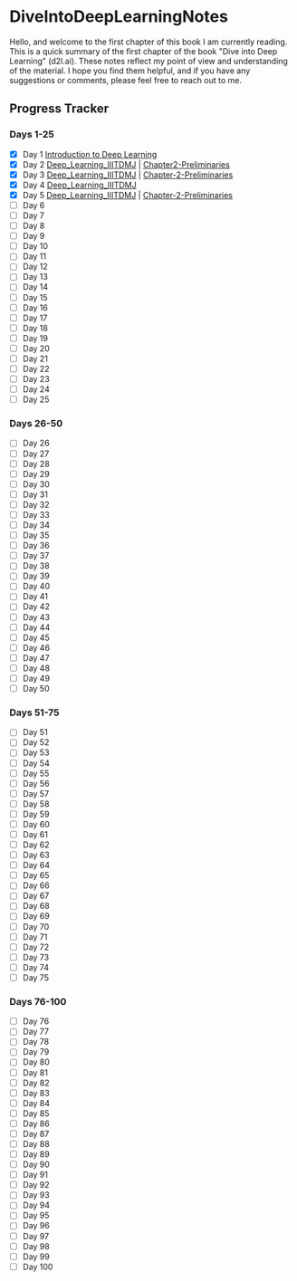 # DiveIntoDeepLearningNotes

Hello, and welcome to the first chapter of this book I am currently reading. This is a quick summary of the first chapter of the book "Dive into Deep Learning" (d2l.ai). These notes reflect my point of view and understanding of the material. I hope you find them helpful, and if you have any suggestions or comments, please feel free to reach out to me.

## Progress Tracker

### Days 1-25
- [x] Day 1 [Introduction to Deep Learning](https://github.com/sudipnext/DiveIntoDeepLearningNotes/blob/main/Chapter1-Introduction.md)
- [x] Day 2 [Deep_Learning_IIITDMJ](https://github.com/sudipnext/DiveIntoDeepLearningNotes/blob/main/Deep_Learning_IIITDMJ.md) | [Chapter2-Preliminaries](https://github.com/sudipnext/DiveIntoDeepLearningNotes/blob/main/Chapter2-Preliminaries.md)
- [x] Day 3 [Deep_Learning_IIITDMJ](https://github.com/sudipnext/DiveIntoDeepLearningNotes/blob/main/Deep_Learning_IIITDMJ.md) | [Chapter-2-Preliminaries](https://github.com/sudipnext/DiveIntoDeepLearningNotes/blob/main/Chapter2-Preliminaries.md)
- [x] Day 4 [Deep_Learning_IIITDMJ](https://github.com/sudipnext/DiveIntoDeepLearningNotes/blob/main/Deep_Learning_IIITDMJ.md)
- [x] Day 5 [Deep_Learning_IIITDMJ](https://github.com/sudipnext/DiveIntoDeepLearningNotes/blob/main/Deep_Learning_IIITDMJ.md) | [Chapter-2-Preliminaries](https://github.com/sudipnext/DiveIntoDeepLearningNotes/blob/main/Chapter2-Preliminaries.md)
- [ ] Day 6
- [ ] Day 7
- [ ] Day 8
- [ ] Day 9
- [ ] Day 10
- [ ] Day 11
- [ ] Day 12
- [ ] Day 13
- [ ] Day 14
- [ ] Day 15
- [ ] Day 16
- [ ] Day 17
- [ ] Day 18
- [ ] Day 19
- [ ] Day 20
- [ ] Day 21
- [ ] Day 22
- [ ] Day 23
- [ ] Day 24
- [ ] Day 25

### Days 26-50
- [ ] Day 26
- [ ] Day 27
- [ ] Day 28
- [ ] Day 29
- [ ] Day 30
- [ ] Day 31
- [ ] Day 32
- [ ] Day 33
- [ ] Day 34
- [ ] Day 35
- [ ] Day 36
- [ ] Day 37
- [ ] Day 38
- [ ] Day 39
- [ ] Day 40
- [ ] Day 41
- [ ] Day 42
- [ ] Day 43
- [ ] Day 44
- [ ] Day 45
- [ ] Day 46
- [ ] Day 47
- [ ] Day 48
- [ ] Day 49
- [ ] Day 50

### Days 51-75
- [ ] Day 51
- [ ] Day 52
- [ ] Day 53
- [ ] Day 54
- [ ] Day 55
- [ ] Day 56
- [ ] Day 57
- [ ] Day 58
- [ ] Day 59
- [ ] Day 60
- [ ] Day 61
- [ ] Day 62
- [ ] Day 63
- [ ] Day 64
- [ ] Day 65
- [ ] Day 66
- [ ] Day 67
- [ ] Day 68
- [ ] Day 69
- [ ] Day 70
- [ ] Day 71
- [ ] Day 72
- [ ] Day 73
- [ ] Day 74
- [ ] Day 75

### Days 76-100
- [ ] Day 76
- [ ] Day 77
- [ ] Day 78
- [ ] Day 79
- [ ] Day 80
- [ ] Day 81
- [ ] Day 82
- [ ] Day 83
- [ ] Day 84
- [ ] Day 85
- [ ] Day 86
- [ ] Day 87
- [ ] Day 88
- [ ] Day 89
- [ ] Day 90
- [ ] Day 91
- [ ] Day 92
- [ ] Day 93
- [ ] Day 94
- [ ] Day 95
- [ ] Day 96
- [ ] Day 97
- [ ] Day 98
- [ ] Day 99
- [ ] Day 100